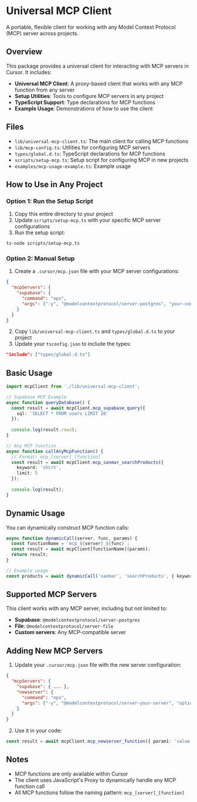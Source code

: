 # Universal MCP Client

A portable, flexible client for working with any Model Context Protocol (MCP) server across projects.

## Overview

This package provides a universal client for interacting with MCP servers in Cursor. It includes:

- **Universal MCP Client**: A proxy-based client that works with any MCP function from any server
- **Setup Utilities**: Tools to configure MCP servers in any project
- **TypeScript Support**: Type declarations for MCP functions
- **Example Usage**: Demonstrations of how to use the client

## Files

- `lib/universal-mcp-client.ts`: The main client for calling MCP functions
- `lib/mcp-config.ts`: Utilities for configuring MCP servers
- `types/global.d.ts`: TypeScript declarations for MCP functions
- `scripts/setup-mcp.ts`: Setup script for configuring MCP in new projects
- `examples/mcp-usage-example.ts`: Example usage

## How to Use in Any Project

### Option 1: Run the Setup Script

1. Copy this entire directory to your project
2. Update `scripts/setup-mcp.ts` with your specific MCP server configurations
3. Run the setup script:

```bash
ts-node scripts/setup-mcp.ts
```

### Option 2: Manual Setup

1. Create a `.cursor/mcp.json` file with your MCP server configurations:

```json
{
  "mcpServers": {
    "supabase": {
      "command": "npx",
      "args": ["-y", "@modelcontextprotocol/server-postgres", "your-connection-string"]
    }
  }
}
```

2. Copy `lib/universal-mcp-client.ts` and `types/global.d.ts` to your project
3. Update your `tsconfig.json` to include the types:

```json
"include": ["types/global.d.ts"]
```

## Basic Usage

```typescript
import mcpClient from './lib/universal-mcp-client';

// Supabase MCP Example
async function queryDatabase() {
  const result = await mcpClient.mcp_supabase_query({
    sql: 'SELECT * FROM users LIMIT 10'
  });
  
  console.log(result.rows);
}

// Any MCP function
async function callAnyMcpFunction() {
  // Format: mcp_[server]_[function]
  const result = await mcpClient.mcp_sanmar_searchProducts({
    keyword: 'shirt',
    limit: 5
  });
  
  console.log(result);
}
```

## Dynamic Usage

You can dynamically construct MCP function calls:

```typescript
async function dynamicCall(server, func, params) {
  const functionName = `mcp_${server}_${func}`;
  const result = await mcpClient[functionName](params);
  return result;
}

// Example usage
const products = await dynamicCall('sanmar', 'searchProducts', { keyword: 'shirt' });
```

## Supported MCP Servers

This client works with any MCP server, including but not limited to:

- **Supabase**: `@modelcontextprotocol/server-postgres`
- **File**: `@modelcontextprotocol/server-file` 
- **Custom servers**: Any MCP-compatible server

## Adding New MCP Servers

1. Update your `.cursor/mcp.json` file with the new server configuration:

```json
{
  "mcpServers": {
    "supabase": { ... },
    "newserver": {
      "command": "npx",
      "args": ["-y", "@modelcontextprotocol/server-your-server", "options"]
    }
  }
}
```

2. Use it in your code:

```typescript
const result = await mcpClient.mcp_newserver_function({ param1: 'value' });
```

## Notes

- MCP functions are only available within Cursor
- The client uses JavaScript's Proxy to dynamically handle any MCP function call
- All MCP functions follow the naming pattern: `mcp_[server]_[function]` 